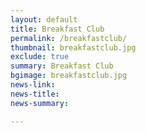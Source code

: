 ```yaml
---
layout: default
title: Breakfast Club
permalink: /breakfastclub/
thumbnail: breakfastclub.jpg
exclude: true
summary: Breakfast Club
bgimage: breakfastclub.jpg
news-link:
news-title: 
news-summary:

---
```


<div id="indexHeader" {% if page.bgimage contains 'http' %} style="background-image: url({{ page.bgimage }})" {% else %} style="background-image: url(/img/{{ page.bgimage }})" {% endif %}> 
   <div class="testata randomcolorbrd "> 
    <!-- <a href="{{page.news-link}}"><h1 class="randomcolor"><strong>{{page.news-title}}</strong></h1>
      <h6 class="randomcolor"> <strong>{{page.news-summary}}</strong></h6>
      <br>
      <button class="randomcolor randomcolorbrd">
        More info
      </button>
    </a> -->
  </div>
</div> 
  